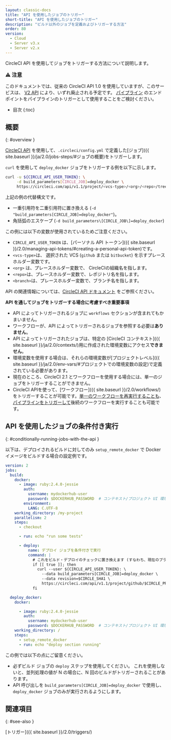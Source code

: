 ```yaml
---
layout: classic-docs
title: "API を使用したジョブのトリガー"
short-title: "API を使用したジョブのトリガー"
description: "ビルド以外のジョブを定義およびトリガーする方法"
order: 80
version:
  - Cloud
  - Server v3.x
  - Server v2.x
---
```



CircleCI API を使用してジョブをトリガーする方法について説明します。

<div class="alert alert-warning" role="alert">
  <p><span style="font-size: 115%; font-weight: bold;">⚠️ 注意</span></p>
  <span> このドキュメントでは、従来の CircleCI API 1.0 を使用していますが、このサービスは、 <a href="https://circleci.com/docs/api/v2/">V2 API</a> により、いずれ廃止される予定です。 <a href="https://circleci.com/docs/api/v2/#trigger-a-new-pipeline">パイプライン</a> のエンドポイントをパイプラインのトリガーとして使用することをご検討ください。</span>
</div>

* 目次
{:toc}

## 概要
{: #overview }

[CircleCI API](https://circleci.com/docs/api/#trigger-a-new-job) を使用して、`.circleci/config.yml` で定義した[ジョブ]({{ site.baseurl }}/ja/2.0/jobs-steps/#ジョブの概要)をトリガーします。

`curl` を使用して `deploy_docker` ジョブをトリガーする例を以下に示します。

```bash
curl -u ${CIRCLE_API_USER_TOKEN}: \
     -d build_parameters[CIRCLE_JOB]=deploy_docker \
     https://circleci.com/api/v1.1/project/<vcs-type>/<org>/<repo>/tree/<branch>
```

上記の例の代替構文です。
- 一重引用符を二重引用符に置き換える (`-d "build_parameters[CIRCLE_JOB]=deploy_docker"`)。
- 角括弧のエスケープ (`-d build_parameters\[CIRCLE_JOB\]=deploy_docker`)

この例には以下の変数が使用されているためご注意ください。
- `CIRCLE_API_USER_TOKEN` は、[パーソナル API トークン]({{ site.baseurl }}/2.0/managing-api-tokens/#creating-a-personal-api-token)です。
- `<vcs-type>`は、 選択された VCS (`github` または `bitbucket`) を示すプレースホルダー変数です。
- `<org>` は、プレースホルダー変数で、 CircleCIの組織名を指します。
- `<repo>`は、プレースホルダー変数で、レポジトリ名を指します。
- `<branch>`は、プレースホルダー変数で、ブランチ名を指します。

API の関連情報については、[CircleCI API ドキュメント](https://circleci.com/docs/api/v2/#section=reference) をご参照ください。

**API を通してジョブをトリガーする場合に考慮すべき重要事項**

- API によってトリガーされるジョブに `workflows` セクションが含まれてもかまいません。
- ワークフローが、API によってトリガーされるジョブを参照する必要は**ありません**。
- API によってトリガーされたジョブは、特定の [CircleCI コンテキスト]({{ site.baseurl }}/ja/2.0/contexts/)用に作成された環境変数にアクセス**できません**。
- 環境変数を使用する場合は、それらの環境変数が[プロジェクトレベル]({{ site.baseurl }}/ja/2.0/env-vars/#プロジェクトでの環境変数の設定)で定義されている必要があります。
- 現在のところ、CircleCI 2.1 とワークフローを使用する場合には、単一のジョブをトリガーすることができません。
- CircleCI APIを使って、[ワークフロー]({{ site.baseurl }}/2.0/workflows/) をトリガーすることが可能です。[単一のワークフローを再実行することも](https://circleci.com/docs/api/v2/#rerun-a-workflow)、 [パイプラインをトリガーして](https://circleci.com/docs/api/v2/#trigger-a-new-pipeline)後続のワークフローを実行することも可能です。

## API を使用したジョブの条件付き実行
{: #conditionally-running-jobs-with-the-api }

以下は、デプロイされるビルドに対してのみ `setup_remote_docker` で Docker イメージをビルドする場合の設定例です。

```yaml
version: 2
jobs:
  build:
    docker:
      - image: ruby:2.4.0-jessie
        auth:
          username: mydockerhub-user
          password: $DOCKERHUB_PASSWORD  # コンテキスト/プロジェクト UI 環境変数を参照します。
        environment:
          LANG: C.UTF-8
    working_directory: /my-project
    parallelism: 2
    steps:
      - checkout

      - run: echo "run some tests"

      - deploy:
          name: デプロイ ジョブを条件付きで実行
          command: |
            # これをビルド・デプロイのチェックに置き換えます (すなわち、現在のブランチが "release")
            if [[ true ]]; then
              curl --user ${CIRCLE_API_USER_TOKEN}: \
                --data build_parameters[CIRCLE_JOB]=deploy_docker \
                --data revision=$CIRCLE_SHA1 \
                https://circleci.com/api/v1.1/project/github/$CIRCLE_PROJECT_USERNAME/$CIRCLE_PROJECT_REPONAME/tree/$CIRCLE_BRANCH
            fi

  deploy_docker:
    docker:

      - image: ruby:2.4.0-jessie
        auth:
          username: mydockerhub-user
          password: $DOCKERHUB_PASSWORD  # コンテキスト/プロジェクト UI 環境変数を参照します。
    working_directory: /
    steps:
      - setup_remote_docker
      - run: echo "deploy section running"
```

この例では以下の点にご留意ください。

- 必ずビルド ジョブの `deploy` ステップを使用してください。 これを使用しないと、並列処理の値が N の場合に、N 回のビルドがトリガーされることがあります。
- API 呼び出しを `build_parameters[CIRCLE_JOB]=deploy_docker` で使用し、`deploy_docker` ジョブのみが実行されるようにします。

## 関連項目
{: #see-also }

[トリガー]({{ site.baseurl }}/2.0/triggers/)
